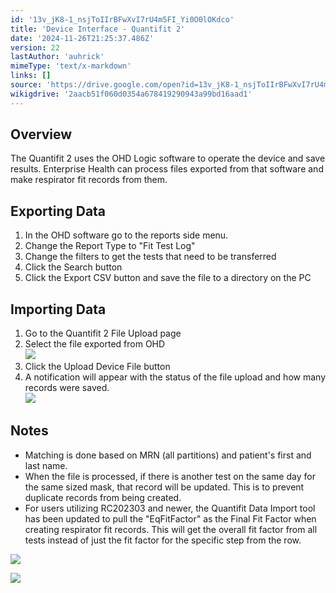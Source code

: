 ```yaml
---
id: '13v_jK8-1_nsjToIIrBFwXvI7rU4m5FI_Yi0O0lOKdco'
title: 'Device Interface - Quantifit 2'
date: '2024-11-26T21:25:37.486Z'
version: 22
lastAuthor: 'auhrick'
mimeType: 'text/x-markdown'
links: []
source: 'https://drive.google.com/open?id=13v_jK8-1_nsjToIIrBFwXvI7rU4m5FI_Yi0O0lOKdco'
wikigdrive: '2aacb51f060d0354a678419290943a99bd16aad1'
---
```

## Overview

The Quantifit 2 uses the OHD Logic software to operate the device and save results.  Enterprise Health can process files exported from that software and make respirator fit records from them.

## Exporting Data

1. In the OHD software go to the reports side menu.
2. Change the Report Type to "Fit Test Log"
3. Change the filters to get the tests that need to be transferred
4. Click the Search button
5. Click the Export CSV button and save the file to a directory on the PC

## Importing Data

1. Go to the Quantifit 2 File Upload page
2. Select the file exported from OHD  
    ![](../device-interface-quantifit-2.assets/1290b57dbb9fe67d0779189d66fd9749.png)
3. Click the Upload Device File button
4. A notification will appear with the status of the file upload and how many records were saved.  
    ![](../device-interface-quantifit-2.assets/cfa0509fec9d81f8f338519ae1363308.png)

## Notes

* Matching is done based on MRN (all partitions) and patient's first and last name.
* When the file is processed, if there is another test on the same day for the same sized mask, that record will be updated.  This is to prevent duplicate records from being created.
* For users utilizing RC202303 and newer, the Quantifit Data Import tool has been updated to pull the "EqFitFactor" as the Final Fit Factor when creating respirator fit records. This will get the overall fit factor from all tests instead of just the fit factor for the specific step from the row.

![](../device-interface-quantifit-2.assets/1d514ce2ec8e2082b40ddf44d58bf213.png)

![](../device-interface-quantifit-2.assets/192b8edb07824f055ef833a8f74dcbd5.png)
